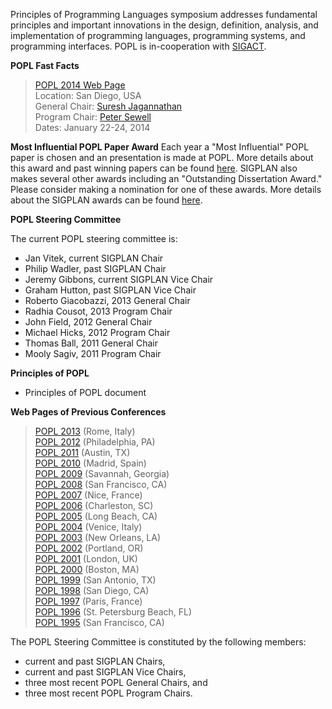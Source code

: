 Principles of Programming Languages symposium addresses fundamental
principles and important innovations in the design, definition,
analysis, and implementation of programming languages, programming
systems, and programming interfaces. POPL is in-cooperation with
[SIGACT](http://www.acm.org/sigact).   


**POPL Fast Facts**
> [POPL 2014 Web Page](http://popl.mpi-sws.org/2014/)  
> Location: San Diego, USA  
> General Chair: [Suresh Jagannathan](http://www.cs.purdue.edu/homes/suresh/)  
> Program Chair: [Peter Sewell](http://www.cl.cam.ac.uk/~pes20/)  
> Dates: January 22-24, 2014  

**Most Influential POPL Paper Award**
Each year a "Most Influential" POPL paper is chosen and an
presentation is made at POPL. More details about this award and
past winning papers can be found [here](Awards/Conferences/POPL/Main). SIGPLAN
also makes several other awards including an "Outstanding
Dissertation Award." Please consider making a nomination for one of
these awards.  More details about the SIGPLAN awards can be found
[here](Awards/Main).

**POPL Steering Committee**

The current POPL steering committee is:

-   Jan Vitek, current SIGPLAN Chair
-   Philip Wadler, past SIGPLAN Chair
-   Jeremy Gibbons, current SIGPLAN Vice Chair
-   Graham Hutton, past SIGPLAN Vice Chair
-   Roberto Giacobazzi, 2013 General Chair
-   Radhia Cousot, 2013 Program Chair
-   John Field, 2012 General Chair
-   Michael Hicks, 2012 Program Chair
-   Thomas Ball, 2011 General Chair
-   Mooly Sagiv, 2011 Program Chair

**Principles of POPL**
 
  * Principles of POPL document

**Web Pages of Previous Conferences**  
> [POPL 2013](http://popl.mpi-sws.org/2013/)  (Rome, Italy)  
> [POPL 2012](http://www.cse.psu.edu/popl/12/) (Philadelphia, PA)  
> [POPL 2011](http://www.cse.psu.edu/popl/11/) (Austin, TX)  
> [POPL 2010](http://www.cse.psu.edu/popl/10/) (Madrid, Spain)  
> [POPL 2009](http://www.cs.ucsd.edu/popl/09/) (Savannah, Georgia)  
> [POPL 2008](http://www.cs.ucsd.edu/popl/08/) (San Francisco, CA)  
> [POPL 2007](http://www.cs.ucsd.edu/popl/07/) (Nice, France)  
> [POPL 2006](http://www.cs.princeton.edu/~dpw/popl/06/) (Charleston, SC)  
> [POPL 2005](http://www.cs.princeton.edu/~dpw/popl/05/) (Long Beach, CA)  
> [POPL 2004](http://cristal.inria.fr/POPL2004/) (Venice, Italy)  
> [POPL 2003](http://www.cs.berkeley.edu/~aiken/popl03/) (New Orleans, LA)  
> [POPL 2002](http://www.cse.ogi.edu/PacSoft/conf/popl/) (Portland, OR)  
> [POPL 2001](http://www.daimi.au.dk/~popl01/) (London, UK)   
> [POPL 2000](http://www.research.ibm.com/people/w/wegman/POPL.html) (Boston, MA)   
> [POPL 1999](http://www.cs.princeton.edu/~appel/popl99/) (San Antonio, TX)   
> [POPL 1998](http://cm.bell-labs.com/cm/cs/who/dbm/POPL98/index.html) (San Diego, CA)   
> [POPL 1997](http://www.cs.umd.edu/~pugh/popl97/) (Paris, France)   
> [POPL 1996](ftp://parcftp.xerox.com/pub/popl96/popl96.html) (St. Petersburg Beach, FL)   
> [POPL 1995](http://www.cs.wustl.edu/~cytron/popl95.html) (San Francisco, CA)  

The POPL Steering Committee is constituted by the following members:  

-   current and past SIGPLAN Chairs,
-   current and past SIGPLAN Vice Chairs,
-   three most recent POPL General Chairs, and
-   three most recent POPL Program Chairs.  
